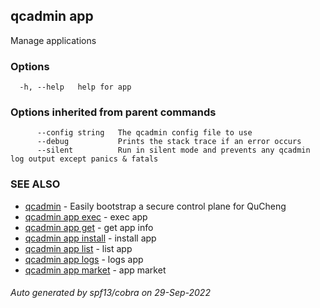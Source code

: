 ## qcadmin app

Manage applications

### Options

```
  -h, --help   help for app
```

### Options inherited from parent commands

```
      --config string   The qcadmin config file to use
      --debug           Prints the stack trace if an error occurs
      --silent          Run in silent mode and prevents any qcadmin log output except panics & fatals
```

### SEE ALSO

* [qcadmin](qcadmin.md)	 - Easily bootstrap a secure control plane for QuCheng
* [qcadmin app exec](qcadmin_app_exec.md)	 - exec app
* [qcadmin app get](qcadmin_app_get.md)	 - get app info
* [qcadmin app install](qcadmin_app_install.md)	 - install app
* [qcadmin app list](qcadmin_app_list.md)	 - list app
* [qcadmin app logs](qcadmin_app_logs.md)	 - logs app
* [qcadmin app market](qcadmin_app_market.md)	 - app market

###### Auto generated by spf13/cobra on 29-Sep-2022
